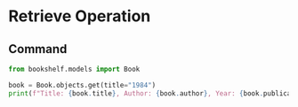 # Retrieve Operation

## Command
```python
from bookshelf.models import Book

book = Book.objects.get(title="1984")
print(f"Title: {book.title}, Author: {book.author}, Year: {book.publication_year}")